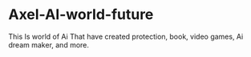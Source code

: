 # Axel-AI-world-future
This Is world of Ai That have created protection, book, video games, Ai dream maker, and more.
